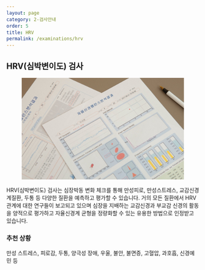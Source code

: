 ```yaml
---
layout: page
category: 2-검사안내
order: 5
title: HRV
permalink: /examinations/hrv
---
```


<h2 class="content-heading">
  <strong>HRV(심박변이도) 검사</strong>
</h2>

<figure>
  <img src="/assets/20190623110547.jpg" alt="">
</figure>

<p>HRV(심박변이도) 검사는 심장박동 변화 체크를 통해 만성피로, 만성스트레스, 교감신경계질환, 두통 등 다양한 질환을 예측하고 평가할 수 있습니다. 거의 모든 질환에서 HRV 관계에 대한 연구들이 보고되고 있으며 심장을 지배하는 교감신경과 부교감 신경의 활동을 양적으로 평가하고 자율신경계 균형을 정량화할 수 있는 유용한 방법으로 인정받고 있습니다.</p>

<div class="content-definition">
  <h3>추천 상황</h3>
  <p>만성 스트레스, 피로감, 두통, 양극성 장애, 우울, 불안, 불면증, 고혈압, 과호흡, 신경예민 등</p>
</div>

